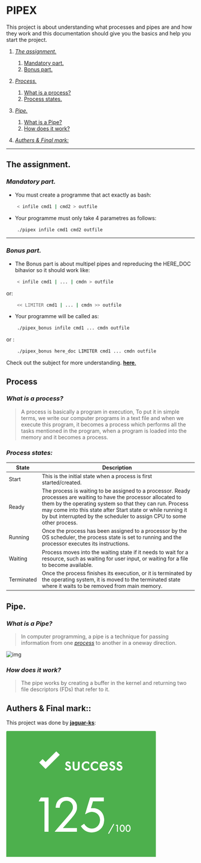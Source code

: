 # **PIPEX**

<!--
    D|1-> what the subject all about;
    D|2-> the subject;
    3-> the fundimantels of the project [SHOULD KNOW!];
        1=> what is a proces;
        2=> process states;
        3=> how to creat a process and what happend when you  creat a child process;
        4=> what is a pipe how does it work;
    4-> the finale note;
    5-> auther to contact me;
-->

This project is about understanding what processes and pipes are and how they work and this documentation should give you the basics and help you start the project.

1. [*The assignment.*](#the-assignment)
    1. [Mandatory part.](#mandatory-part)
    1. [Bonus part.](#bonus-part)
1. [*Process.*](#process)
    1. [What is a process?](#what-is-a-process)
    1. [Process states.](#process-states)
1. [*Pipe.*](#pipe)
    1. [What is a Pipe?](#what-is-a-pipe)
    1. [How does it work?](#how-does-it-work)

1. [*Authers & Final mark:*](#authers--final-mark)

---

## **The assignment.**

### ***Mandatory part.***

- You must create a programme that act exactly as bash:

``` bash
    < infile cmd1 | cmd2 > outfile
```

- Your programme must only take 4 parametres as follows:

``` bash
    ./pipex infile cmd1 cmd2 outfile
```

---

### ***Bonus part.***

- The Bonus part is about multipel pipes and repreducing the HERE_DOC bihavior so it should work like:

``` bash
    < infile cmd1 | ... | cmdn > outfile
```

or:

``` bash
    << LIMITER cmd1 | ... | cmdn >> outfile
```

- Your programme will be called as:

``` bash
    ./pipex_bonus infile cmd1 ... cmdn outfile
```

or :

``` bash
    ./pipex_bonus here_doc LIMITER cmd1 ... cmdn outfile
```

Check out the subject for more understanding. [**here**.](./en.subject.pdf)

## **Process**

### ***What is a process?***

> A process is basically a program in execution, To put it in simple terms, we write our computer programs in a text file and when we execute this program, it becomes a process which performs all the tasks mentioned in the program, when a program is loaded into the memory and it becomes a process.

### ***Process states:***

| State | Description |
|-------|-------------|
| Start | This is the initial state when a process is first started/created.|
| Ready |The process is waiting to be assigned to a processor. Ready processes are waiting to have the processor allocated to them by the operating system so that they can run. Process may come into this state after Start state or while running it by but interrupted by the scheduler to assign CPU to some other process. |
| Running | Once the process has been assigned to a processor by the OS scheduler, the process state is set to running and the processor executes its instructions.|
| Waiting |Process moves into the waiting state if it needs to wait for a resource, such as waiting for user input, or waiting for a file to become available. |
| Terminated | Once the process finishes its execution, or it is terminated by the operating system, it is moved to the terminated state where it waits to be removed from main memory.|

## **Pipe.**

### ***What is a Pipe?***

>In computer programming, a pipe is a technique for passing information from one [*process*](#process) to another in a oneway direction.

![img](https://cdn.ttgtmedia.com/rms/onlineimages/how_pipes_work-h.png)

### ***How does it work?***

> The pipe works by creating a buffer in the kernel and returning two file descriptors (FDs) that refer to it.

## **Authers & Final mark::**

This project was done by [**jaguar-ks**](https://github.com/jaguar-ks):

![mark](https://github.com/jaguar-ks/ft_IRC/blob/main/final_mark.png?raw=true)
